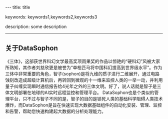 --- title: title 

keywords: keywords1,keywords2,keywords3 

description: some description 

---

## 关于DataSophon

​	《三体》，这部获世界科幻文学最高奖项雨果奖的作品以惊艳的“硬科幻”风被大家所熟知，其作者刘慈欣更是被誉为“单枪匹马将中国科幻提高到世界级水平”。
​	作为三体中非常重要的角色，智子(sophon)是将九维的质子进行二维展开，通过电路蚀刻改造成超级计算机后，再转回到微观的十一维来监控人类的一举一动，并利用量子纠缠实现瞬时通信报告给4光年之外的三体文明。
​	好了，说人话就是智子是三体文明部署在地球的AI实时远程监控和管理平台。
​	DataSophon也是个类似的管理平台，只不过与智子不同的是，智子的目的是锁死人类的基础科学阻碍人类技术爆炸，而DataSophon是旨在快速实现大数据基础组件的自动化安装、管理、监控和告警，帮助您快速构建起大数据的分析处理能力。